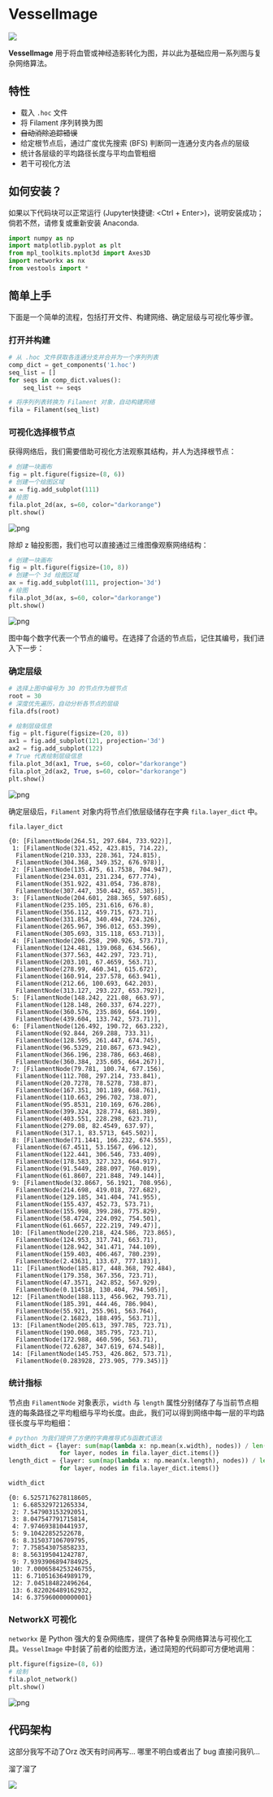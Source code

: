 
# VesselImage
![](./imgs/demo.png)

**VesselImage** 用于将血管或神经造影转化为图，并以此为基础应用一系列图与复杂网络算法。

## 特性
* 载入 ```.hoc``` 文件
* 将 Filament 序列转换为图
* ~~自动消除追踪错误~~
* 给定根节点后，通过广度优先搜索 (BFS) 判断同一连通分支内各点的层级
* 统计各层级的平均路径长度与平均血管粗细
* 若干可视化方法

## 如何安装？
如果以下代码块可以正常运行 (Jupyter快捷键: <Ctrl + Enter>)，说明安装成功；倘若不然，请修复或重新安装 Anaconda.



```python
import numpy as np
import matplotlib.pyplot as plt
from mpl_toolkits.mplot3d import Axes3D
import networkx as nx
from vestools import *
```

## 简单上手
下面是一个简单的流程，包括打开文件、构建网络、确定层级与可视化等步骤。

### 打开并构建


```python
# 从 .hoc 文件获取各连通分支并合并为一个序列列表
comp_dict = get_components('1.hoc')
seq_list = []
for seqs in comp_dict.values():
    seq_list += seqs

# 将序列列表转换为 Filament 对象，自动构建网络
fila = Filament(seq_list)
```

### 可视化选择根节点
获得网络后，我们需要借助可视化方法观察其结构，并人为选择根节点：


```python
# 创建一块画布
fig = plt.figure(figsize=(8, 6))
# 创建一个绘图区域
ax = fig.add_subplot(111)
# 绘图
fila.plot_2d(ax, s=60, color="darkorange")
plt.show()
```


![png](./imgs/output_5_0.png)


除却 z 轴投影图，我们也可以直接通过三维图像观察网络结构：


```python
# 创建一块画布
fig = plt.figure(figsize=(10, 8))
# 创建一个 3d 绘图区域
ax = fig.add_subplot(111, projection='3d')
# 绘图
fila.plot_3d(ax, s=60, color="darkorange")
plt.show()
```


![png](./imgs/output_7_0.png)


图中每个数字代表一个节点的编号。在选择了合适的节点后，记住其编号，我们进入下一步：

### 确定层级


```python
# 选择上图中编号为 30 的节点作为根节点
root = 30
# 深度优先遍历，自动分析各节点的层级
fila.dfs(root)

# 绘制层级信息
fig = plt.figure(figsize=(20, 8))
ax1 = fig.add_subplot(121, projection='3d')
ax2 = fig.add_subplot(122)
# True 代表绘制层级信息
fila.plot_3d(ax1, True, s=60, color="darkorange")
fila.plot_2d(ax2, True, s=60, color="darkorange")
plt.show()
```


![png](./imgs/output_9_0.png)


确定层级后，```Filament``` 对象内将节点们依层级储存在字典 ```fila.layer_dict``` 中。


```python
fila.layer_dict
```




    {0: [FilamentNode(264.51, 297.684, 733.922)],
     1: [FilamentNode(321.452, 423.815, 714.22),
      FilamentNode(210.333, 228.361, 724.815),
      FilamentNode(304.368, 349.352, 676.978)],
     2: [FilamentNode(135.475, 61.7538, 704.947),
      FilamentNode(234.031, 231.234, 677.774),
      FilamentNode(351.922, 431.054, 736.878),
      FilamentNode(307.447, 350.442, 657.385)],
     3: [FilamentNode(204.601, 288.365, 597.685),
      FilamentNode(235.105, 231.616, 676.8),
      FilamentNode(356.112, 459.715, 673.71),
      FilamentNode(331.854, 340.494, 724.326),
      FilamentNode(265.967, 396.012, 653.399),
      FilamentNode(305.693, 315.118, 653.713)],
     4: [FilamentNode(206.258, 290.926, 573.71),
      FilamentNode(124.481, 139.068, 634.566),
      FilamentNode(377.563, 442.297, 723.71),
      FilamentNode(203.101, 67.4659, 563.71),
      FilamentNode(278.99, 460.341, 615.672),
      FilamentNode(160.914, 237.578, 663.941),
      FilamentNode(212.66, 100.693, 642.203),
      FilamentNode(313.127, 293.227, 653.792)],
     5: [FilamentNode(148.242, 221.08, 663.97),
      FilamentNode(128.148, 260.337, 674.227),
      FilamentNode(360.576, 235.869, 664.199),
      FilamentNode(439.604, 133.742, 573.71)],
     6: [FilamentNode(126.492, 190.72, 663.232),
      FilamentNode(92.844, 269.288, 733.31),
      FilamentNode(128.595, 261.447, 674.745),
      FilamentNode(96.5329, 210.867, 673.942),
      FilamentNode(366.196, 238.786, 663.468),
      FilamentNode(360.384, 235.605, 664.267)],
     7: [FilamentNode(79.781, 100.74, 677.156),
      FilamentNode(112.708, 297.214, 733.841),
      FilamentNode(20.7278, 78.5278, 738.87),
      FilamentNode(167.351, 301.189, 668.761),
      FilamentNode(110.663, 296.702, 738.07),
      FilamentNode(95.8531, 210.169, 676.286),
      FilamentNode(399.324, 328.774, 681.389),
      FilamentNode(403.551, 228.298, 623.71),
      FilamentNode(279.08, 82.4549, 637.97),
      FilamentNode(317.1, 83.5713, 645.502)],
     8: [FilamentNode(71.1441, 166.232, 674.555),
      FilamentNode(67.4511, 53.1567, 696.12),
      FilamentNode(122.441, 306.546, 733.409),
      FilamentNode(178.583, 327.323, 664.917),
      FilamentNode(91.5449, 288.097, 760.019),
      FilamentNode(61.8607, 221.848, 749.144)],
     9: [FilamentNode(32.8667, 56.1921, 708.956),
      FilamentNode(214.698, 419.018, 727.682),
      FilamentNode(129.185, 341.404, 741.955),
      FilamentNode(155.437, 452.73, 573.71),
      FilamentNode(155.998, 399.286, 775.829),
      FilamentNode(58.4724, 224.092, 754.501),
      FilamentNode(61.6657, 222.219, 749.47)],
     10: [FilamentNode(220.218, 424.586, 723.865),
      FilamentNode(124.953, 317.741, 663.71),
      FilamentNode(128.942, 341.471, 744.109),
      FilamentNode(159.403, 406.467, 780.239),
      FilamentNode(2.43631, 133.67, 777.183)],
     11: [FilamentNode(185.817, 448.368, 792.484),
      FilamentNode(179.358, 367.356, 723.71),
      FilamentNode(47.3571, 242.852, 567.929),
      FilamentNode(0.114518, 130.404, 794.505)],
     12: [FilamentNode(188.113, 456.962, 793.71),
      FilamentNode(185.391, 444.46, 786.904),
      FilamentNode(55.921, 255.961, 563.764),
      FilamentNode(2.16823, 188.495, 563.71)],
     13: [FilamentNode(205.613, 397.785, 723.71),
      FilamentNode(190.068, 385.795, 723.71),
      FilamentNode(172.988, 460.596, 563.71),
      FilamentNode(72.6287, 347.619, 674.548)],
     14: [FilamentNode(145.753, 426.862, 573.71),
      FilamentNode(0.283928, 273.905, 779.345)]}



### 统计指标

节点由 ```FilamentNode``` 对象表示，```width``` 与 ```length``` 属性分别储存了与当前节点相连的每条路径之平均粗细与平均长度。由此，我们可以得到网络中每一层的平均路径长度与平均粗细：


```python
# python 为我们提供了方便的字典推导式与函数式语法
width_dict = {layer: sum(map(lambda x: np.mean(x.width), nodes)) / len(nodes) 
              for layer, nodes in fila.layer_dict.items()}
length_dict = {layer: sum(map(lambda x: np.mean(x.length), nodes)) / len(nodes) 
              for layer, nodes in fila.layer_dict.items()}

width_dict
```




    {0: 6.5257176278118605,
     1: 6.685329721265334,
     2: 7.547903153292051,
     3: 8.047547791715814,
     4: 7.974693810441937,
     5: 9.10422852522678,
     6: 8.315037106709795,
     7: 7.758543075858233,
     8: 8.563195041242787,
     9: 7.9393906894784925,
     10: 7.0006584253246755,
     11: 6.710516364989179,
     12: 7.045184822496264,
     13: 6.822026489162932,
     14: 6.375960000000001}



### NetworkX 可视化
```networkx``` 是 Python 强大的复杂网络库，提供了各种复杂网络算法与可视化工具。```VesselImage``` 中封装了前者的绘图方法，通过简短的代码即可方便地调用：


```python
plt.figure(figsize=(8, 6))
# 绘制
fila.plot_network()
plt.show()
```


![png](./imgs/output_15_0.png)


## 代码架构
这部分我写不动了Orz 改天有时间再写... 哪里不明白或者出了 bug 直接问我叭...

溜了溜了

![](./imgs/runningpanda.gif)
